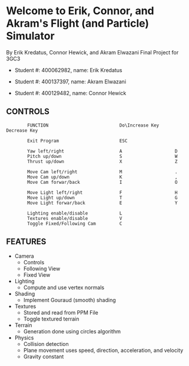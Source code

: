 #  Welcome to Erik, Connor, and Akram's Flight (and Particle) Simulator 

By Erik Kredatus, Connor Hewick, and Akram Elwazani
Final Project for 3GC3

* Student #: 400062982, name: Erik Kredatus
        
* Student #: 400137397, name: Akram Elwazani
        
* Student #: 400129482, name: Connor Hewick

## CONTROLS
```
        FUNCTION                           Do\Increase Key      Decrease Key

        Exit Program                       ESC

        Yaw left/right                     A                    D                 
        Pitch up/down                      S                    W                 
        Thrust up/down                     X                    Z          

        Move Cam left/right                M                    .                 
        Move Cam up/down                   K                    ,                
        Move Cam forwar/back               I                    O               

        Move Light left/right              F                    H                 
        Move Light up/down                 T                    G                
        Move Light forwar/back             E                    Y 

        Lighting enable/disable            L
        Textures enable/disable            V
        Toggle Fixed/Following Cam         C           
```
## FEATURES
* Camera
   * Controls
   * Following View
   * Fixed View
* Lighting
   * Compute and use vertex normals
* Shading
   * Implement Gouraud (smooth) shading
* Textures
   * Stored and read from PPM File
   * Toggle textured terrain
* Terrain
   * Generation done using circles algorithm
* Physics
   * Collision detection
   * Plane movement uses speed, direction, acceleration, and velocity
   * Gravity constant
